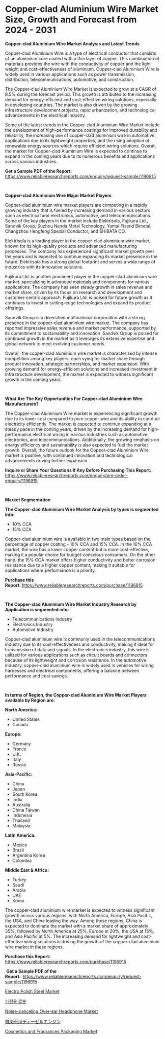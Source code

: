 <p><h1>Copper-clad Aluminium Wire Market Size, Growth and Forecast from 2024 - 2031</h1></p><p><strong>Copper-clad Aluminium Wire Market Analysis and Latest Trends</strong></p>
<p><p>Copper-clad Aluminium Wire is a type of electrical conductor that consists of an aluminium core coated with a thin layer of copper. This combination of materials provides the wire with the conductivity of copper and the light weight and cost-effectiveness of aluminium. Copper-clad Aluminium Wire is widely used in various applications such as power transmission, distribution, telecommunications, automotive, and construction.</p><p>The Copper-clad Aluminium Wire Market is expected to grow at a CAGR of 8.5% during the forecast period. This growth is attributed to the increasing demand for energy-efficient and cost-effective wiring solutions, especially in developing countries. The market is also driven by the growing infrastructure development projects, rapid urbanization, and technological advancements in the electrical industry.</p><p>Some of the latest trends in the Copper-clad Aluminium Wire Market include the development of high-performance coatings for improved durability and reliability, the increasing use of copper-clad aluminium wire in automotive applications due to its lightweight properties, and the rising adoption of renewable energy sources which require efficient wiring solutions. Overall, the market for Copper-clad Aluminium Wire is expected to continue to expand in the coming years due to its numerous benefits and applications across various industries.</p></p>
<p><strong>Get a Sample PDF of the Report:&nbsp;</strong> <a href="https://www.reliableresearchreports.com/enquiry/request-sample/1196915">https://www.reliableresearchreports.com/enquiry/request-sample/1196915</a></p>
<p>&nbsp;</p>
<p><strong>Copper-clad Aluminium Wire Major Market Players</strong></p>
<p><p>Copper-clad aluminium wire market players are competing in a rapidly growing industry that is fueled by increasing demand in various sectors such as electrical and electronics, automotive, and telecommunications. Some of the key players in the market include Elektrisola, Fujikura Ltd., Sandvik Group, Suzhou Nanda Metal Technology, Yantai Fisend Bimetal, Changzhou Hengfeng Special Conductor, and SHIBATA CO.</p><p>Elektrisola is a leading player in the copper-clad aluminium wire market, known for its high-quality products and advanced manufacturing processes. The company has experienced significant market growth over the years and is expected to continue expanding its market presence in the future. Elektrisola has a strong global footprint and serves a wide range of industries with its innovative solutions.</p><p>Fujikura Ltd. is another prominent player in the copper-clad aluminium wire market, specializing in advanced materials and components for various applications. The company has seen steady growth in sales revenue and market share, driven by its focus on research and development and customer-centric approach. Fujikura Ltd. is poised for future growth as it continues to invest in cutting-edge technologies and expand its product offerings.</p><p>Sandvik Group is a diversified multinational corporation with a strong presence in the copper-clad aluminium wire market. The company has reported impressive sales revenue and market performance, supported by its commitment to sustainability and innovation. Sandvik Group is poised for continued growth in the market as it leverages its extensive expertise and global network to meet evolving customer needs.</p><p>Overall, the copper-clad aluminium wire market is characterized by intense competition among key players, each vying for market share through product innovation, strategic partnerships, and market expansion. With growing demand for energy-efficient solutions and increased investment in infrastructure development, the market is expected to witness significant growth in the coming years.</p></p>
<p>&nbsp;</p>
<p><strong>What Are The Key Opportunities For Copper-clad Aluminium Wire Manufacturers?</strong></p>
<p><p>The Copper-clad Aluminium Wire market is experiencing significant growth due to its lower cost compared to pure copper wire and its ability to conduct electricity efficiently. The market is expected to continue expanding at a steady pace in the coming years, driven by the increasing demand for high-performance electrical wiring in various industries such as automotive, electronics, and telecommunications. Additionally, the growing emphasis on energy efficiency and sustainability is also expected to fuel the market growth. Overall, the future outlook for the Copper-clad Aluminium Wire market is positive, with continued innovation and technological advancements driving further expansion.</p></p>
<p><strong>Inquire or Share Your Questions If Any Before Purchasing This Report:</strong> <a href="https://www.reliableresearchreports.com/enquiry/pre-order-enquiry/1196915">https://www.reliableresearchreports.com/enquiry/pre-order-enquiry/1196915</a></p>
<p>&nbsp;</p>
<p><strong>Market Segmentation</strong></p>
<p><strong>The Copper-clad Aluminium Wire Market Analysis by types is segmented into:</strong></p>
<p><ul><li>10% CCA</li><li>15% CCA</li></ul></p>
<p><p>Copper-clad aluminium wire is available in two main types based on the percentage of copper coating - 10% CCA and 15% CCA. In the 10% CCA market, the wire has a lower copper content but is more cost-effective, making it a popular choice for budget-conscious consumers. On the other hand, the 15% CCA market offers higher conductivity and better corrosion resistance due to a higher copper content, making it suitable for applications where performance is a priority.</p></p>
<p><strong>Purchase this Report:&nbsp;</strong><a href="https://www.reliableresearchreports.com/purchase/1196915">https://www.reliableresearchreports.com/purchase/1196915</a></p>
<p>&nbsp;</p>
<p><strong>The Copper-clad Aluminium Wire Market Industry Research by Application is segmented into:</strong></p>
<p><ul><li>Telecommunications Industry</li><li>Electronics Industry</li><li>Automotive Industry</li></ul></p>
<p><p>Copper-clad aluminium wire is commonly used in the telecommunications industry due to its cost-effectiveness and conductivity, making it ideal for transmission of data and signals. In the electronics industry, this wire is utilized for various applications such as circuit boards and connectors because of its lightweight and corrosion resistance. In the automotive industry, copper-clad aluminium wire is widely used in vehicles for wiring harnesses and electrical components, offering a balance between performance and cost savings.</p></p>
<p>&nbsp;</p>
<p><strong>In terms of Region, the Copper-clad Aluminium Wire Market Players available by Region are:</strong></p>
<p>
    <p> <strong> North America: </strong>
        <ul>
            <li>United States</li>
            <li>Canada</li>
        </ul>
        </p> 
    <p> <strong> Europe: </strong>
        <ul>
            <li>Germany</li>
            <li>France</li>
            <li>U.K.</li>
            <li>Italy</li>
            <li>Russia</li>
        </ul>
        </p> 
    <p> <strong> Asia-Pacific: </strong>
        <ul>
            <li>China</li>
            <li>Japan</li>
            <li>South Korea</li>
            <li>India</li>
            <li>Australia</li>
            <li>China Taiwan</li>
            <li>Indonesia</li>
            <li>Thailand</li>
            <li>Malaysia</li>
        </ul>
        </p> 
    <p> <strong> Latin America: </strong>
        <ul>
            <li>Mexico</li>
            <li>Brazil</li>
            <li>Argentina Korea</li>
            <li>Colombia</li>
        </ul>
        </p> 
    <p> <strong> Middle East & Africa: </strong>
        <ul>
            <li>Turkey</li>
            <li>Saudi</li>
            <li>Arabia</li>
            <li>UAE</li>
            <li>Korea</li>
        </ul>
    </p>
    </p>
<p><p>The copper-clad aluminium wire market is expected to witness significant growth across various regions, with North America, Europe, Asia Pacific, the USA, and China leading the way. Among these regions, China is expected to dominate the market with a market share of approximately 35%, followed by North America at 25%, Europe at 20%, the USA at 15%, and Asia Pacific at 5%. The increasing demand for lightweight and cost-effective wiring solutions is driving the growth of the copper-clad aluminium wire market in these regions.</p></p>
<p><strong>Purchase this Report: </strong><a href="https://www.reliableresearchreports.com/purchase/1196915">https://www.reliableresearchreports.com/purchase/1196915</a></p>
<p>&nbsp;<strong>Get a Sample PDF of the Report:&nbsp;&nbsp;</strong><a href="https://www.reliableresearchreports.com/enquiry/request-sample/1196915">https://www.reliableresearchreports.com/enquiry/request-sample/1196915</a></p>
<p><strong></strong></p>
<p><p><a href="https://github.com/brenzgnarento/Market-Research-Report-List-1/blob/main/electro-polish-steel-market.md">Electro Polish Steel Market</a></p><p><a href="https://github.com/nuekbpymrrz5/Market-Research-Report-List-1/blob/main/8040545969.md">가정용 로봇</a></p><p><a href="https://issuu.com/reportprime-2/docs/noise-canceling-over-ear-headphone-market-size-203">Noise-canceling Over-ear Headphone Market</a></p><p><a href="https://github.com/jkjreqjscoxx7/Market-Research-Report-List-1/blob/main/16604851367.md">機関車用ディーゼルエンジン</a></p><p><a href="https://github.com/jerrycopelandthomaswsqd8q/Market-Research-Report-List-1/blob/main/cosmetics-and-fragrances-packaging-market.md">Cosmetics and Fragrances Packaging Market</a></p></p>